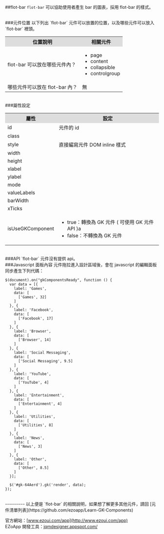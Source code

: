 ##flot-bar
`flot-bar` 可以協助使用者產生 bar 的圖表，採用 flot-bar 的樣式。   

<br/>
###元件位置
以下列出 `flot-bar` 元件可以放置的位置，以及哪些元件可以放入 `flot-bar` 裡頭。
<table>
<tr>
<th style="background:#ddd;">位置說明</th>
<th style="background:#ddd;">相關元件</th>
</tr>
<tr>
<td>flot-bar 可以放在哪些元件內？
</td>
<td>
<ul>
<li>page</li>
<li>content</li>
<li>collapsible</li>
<li>controlgroup</li>
</ul>
</td>
</tr>
<tr>
<td>哪些元件可以放在 flot-bar 內？</td>
<td>無</td>
</tr>
</table>

<br/>
###屬性設定
<table>

<tr>
<th style="background:#ddd;">屬性</th>
<th style="background:#ddd;">設定</th>
</tr>

<tr>
<td>id</td>
<td>元件的 id</td>
</tr>

<tr>
<td>class</td>
<td></td>
</tr>

<tr>
<td>style</td>
<td>直接編寫元件 DOM inline 樣式</td>
</tr>

<tr>
<td>width</td>
<td></td>
</tr>

<tr>
<td>height</td>
<td></td>
</tr>

<tr>
<td>xlabel</td>
<td></td>
</tr>

<tr>
<td>ylabel</td>
<td></td>
</tr>

<tr>
<td>mode</td>
<td></td>
</tr>

<tr>
<td>valueLabels</td>
<td></td>
</tr>

<tr>
<td>barWidth</td>
<td></td>
</tr>

<tr>
<td>xTicks</td>
<td></td>
</tr>

<tr>
<td>isUseGKComponent</td>
<td><ul>
<li>true：轉換為 GK 元件 ( 可使用 GK 元件 API )a</li>
<li>false：不轉換為 GK 元件</li>
</ul></td>
</tr>

</table>

<br/>
###API
`flot-bar` 元件沒有提供 api。


<br/>
###Javascript 面板內容
元件拖拉進入設計區域後，會在 javascript 的編輯面板同步產生下列代碼：

	$(document).on("gkComponentsReady", function () {
	  var data = [{
	    label: 'Games',
	    data: [
	      ['Games', 32]
	    ]
	  }, {
	    label: 'Facebook',
	    data: [
	      ['Facebook', 17]
	    ]
	  }, {
	    label: 'Browser',
	    data: [
	      ['Browser', 14]
	    ]
	  }, {
	    label: 'Social Messaging',
	    data: [
	      ['Social Messaging', 9.5]
	    ]
	  }, {
	    label: 'YouTube',
	    data: [
	      ['YouTube', 4]
	    ]
	  }, {
	    label: 'Entertainment',
	    data: [
	      ['Entertainment', 4]
	    ]
	  }, {
	    label: 'Utilities',
	    data: [
	      ['Utilities', 8]
	    ]
	  }, {
	    label: 'News',
	    data: [
	      ['News', 3]
	    ]
	  }, {
	    label: 'Other',
	    data: [
	      ['Other', 8.5]
	    ]
	  }];
	
	  $('#gk-64Aerd').gk('render', data);
	});

<br/>
----------
以上便是 `flot-bar` 的相關說明，如果想了解更多其他元件，請回 [元件清單列表](https://github.com/ezoapp/Learn-GK-Components)  

官方網站：[www.ezoui.com/app](http://www.ezoui.com/app)  
EZoApp 開發工具：[jqmdesigner.appspot.com/](http://jqmdesigner.appspot.com/)




